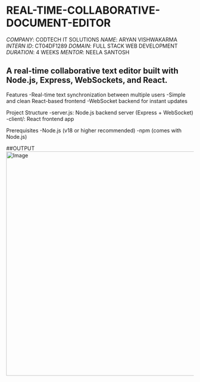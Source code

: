 # REAL-TIME-COLLABORATIVE-DOCUMENT-EDITOR

*COMPANY*: CODTECH IT SOLUTIONS
*NAME*: ARYAN VISHWAKARMA
*INTERN ID*: CT04DF1289
*DOMAIN*: FULL STACK WEB DEVELOPMENT
*DURATION*: 4 WEEKS
*MENTOR*: NEELA SANTOSH

## A real-time collaborative text editor built with Node.js, Express, WebSockets, and React.

Features
-Real-time text synchronization between multiple users
-Simple and clean React-based frontend
-WebSocket backend for instant updates

Project Structure
-server.js: Node.js backend server (Express + WebSocket)
-client/: React frontend app

Prerequisites
-Node.js (v18 or higher recommended)
-npm (comes with Node.js)

##OUTPUT
<img width="1366" height="602" alt="Image" src="https://github.com/user-attachments/assets/e68ca55c-988f-407b-bc5e-1454d884712b" />

